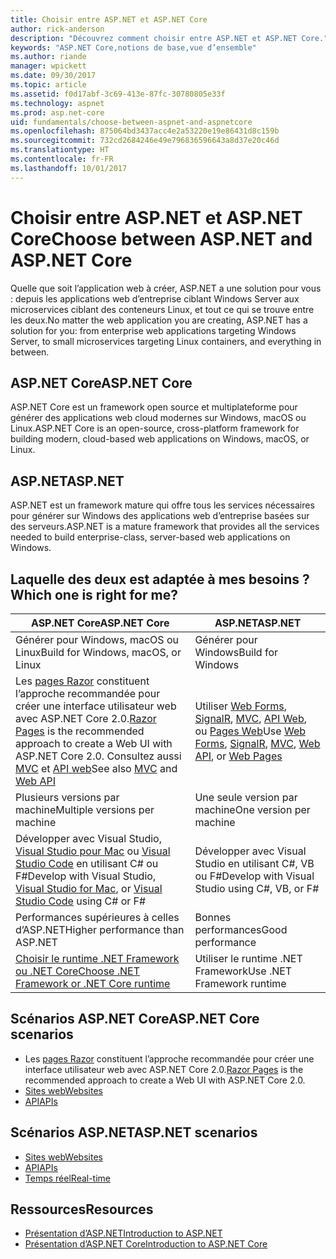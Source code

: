 ```yaml
---
title: Choisir entre ASP.NET et ASP.NET Core
author: rick-anderson
description: "Découvrez comment choisir entre ASP.NET et ASP.NET Core."
keywords: "ASP.NET Core,notions de base,vue d’ensemble"
ms.author: riande
manager: wpickett
ms.date: 09/30/2017
ms.topic: article
ms.assetid: f0d17abf-3c69-413e-87fc-30780805e33f
ms.technology: aspnet
ms.prod: asp.net-core
uid: fundamentals/choose-between-aspnet-and-aspnetcore
ms.openlocfilehash: 875064bd3437acc4e2a53220e19e86431d8c159b
ms.sourcegitcommit: 732cd2684246e49e796836596643a8d37e20c46d
ms.translationtype: HT
ms.contentlocale: fr-FR
ms.lasthandoff: 10/01/2017
---
```

# <a name="choose-between-aspnet-and-aspnet-core"></a><span data-ttu-id="28487-104">Choisir entre ASP.NET et ASP.NET Core</span><span class="sxs-lookup"><span data-stu-id="28487-104">Choose between ASP.NET and ASP.NET Core</span></span> 

<span data-ttu-id="28487-105">Quelle que soit l’application web à créer, ASP.NET a une solution pour vous : depuis les applications web d’entreprise ciblant Windows Server aux microservices ciblant des conteneurs Linux, et tout ce qui se trouve entre les deux.</span><span class="sxs-lookup"><span data-stu-id="28487-105">No matter the web application you are creating, ASP.NET has a solution for you: from enterprise web applications targeting Windows Server, to small microservices targeting Linux containers, and everything in between.</span></span>

## <a name="aspnet-core"></a><span data-ttu-id="28487-106">ASP.NET Core</span><span class="sxs-lookup"><span data-stu-id="28487-106">ASP.NET Core</span></span>

<span data-ttu-id="28487-107">ASP.NET Core est un framework open source et multiplateforme pour générer des applications web cloud modernes sur Windows, macOS ou Linux.</span><span class="sxs-lookup"><span data-stu-id="28487-107">ASP.NET Core is an open-source, cross-platform framework for building modern, cloud-based web applications on Windows, macOS, or Linux.</span></span>

## <a name="aspnet"></a><span data-ttu-id="28487-108">ASP.NET</span><span class="sxs-lookup"><span data-stu-id="28487-108">ASP.NET</span></span>

<span data-ttu-id="28487-109">ASP.NET est un framework mature qui offre tous les services nécessaires pour générer sur Windows des applications web d’entreprise basées sur des serveurs.</span><span class="sxs-lookup"><span data-stu-id="28487-109">ASP.NET is a mature framework that provides all the services needed to build enterprise-class, server-based web applications on Windows.</span></span>

## <a name="which-one-is-right-for-me"></a><span data-ttu-id="28487-110">Laquelle des deux est adaptée à mes besoins ?</span><span class="sxs-lookup"><span data-stu-id="28487-110">Which one is right for me?</span></span>

| <span data-ttu-id="28487-111">ASP.NET Core</span><span class="sxs-lookup"><span data-stu-id="28487-111">ASP.NET Core</span></span> | <span data-ttu-id="28487-112">ASP.NET</span><span class="sxs-lookup"><span data-stu-id="28487-112">ASP.NET</span></span> |
|---|---|
|<span data-ttu-id="28487-113">Générer pour Windows, macOS ou Linux</span><span class="sxs-lookup"><span data-stu-id="28487-113">Build for Windows, macOS, or Linux</span></span>|<span data-ttu-id="28487-114">Générer pour Windows</span><span class="sxs-lookup"><span data-stu-id="28487-114">Build for Windows</span></span>|
|<span data-ttu-id="28487-115">Les [pages Razor](xref:mvc/razor-pages/index) constituent l’approche recommandée pour créer une interface utilisateur web avec ASP.NET Core 2.0.</span><span class="sxs-lookup"><span data-stu-id="28487-115">[Razor Pages](xref:mvc/razor-pages/index) is the recommended approach to create a Web UI with ASP.NET Core 2.0.</span></span> <span data-ttu-id="28487-116">Consultez aussi [MVC](xref:mvc/overview) et [API web](xref:tutorials/first-web-api)</span><span class="sxs-lookup"><span data-stu-id="28487-116">See also [MVC](xref:mvc/overview) and [Web API](xref:tutorials/first-web-api)</span></span>|<span data-ttu-id="28487-117">Utiliser [Web Forms](https://docs.microsoft.com/aspnet/web-forms), [SignalR](https://docs.microsoft.com/aspnet/signalr), [MVC](https://docs.microsoft.com/aspnet/mvc), [API Web](https://docs.microsoft.com/aspnet/web-api/), ou [Pages Web](https://docs.microsoft.com/aspnet/web-pages)</span><span class="sxs-lookup"><span data-stu-id="28487-117">Use [Web Forms](https://docs.microsoft.com/aspnet/web-forms), [SignalR](https://docs.microsoft.com/aspnet/signalr), [MVC](https://docs.microsoft.com/aspnet/mvc), [Web API](https://docs.microsoft.com/aspnet/web-api/), or [Web Pages](https://docs.microsoft.com/aspnet/web-pages)</span></span>|
|<span data-ttu-id="28487-118">Plusieurs versions par machine</span><span class="sxs-lookup"><span data-stu-id="28487-118">Multiple versions per machine</span></span>|<span data-ttu-id="28487-119">Une seule version par machine</span><span class="sxs-lookup"><span data-stu-id="28487-119">One version per machine</span></span>|
|<span data-ttu-id="28487-120">Développer avec Visual Studio, [Visual Studio pour Mac](https://www.visualstudio.com/vs/visual-studio-mac/) ou [Visual Studio Code](https://code.visualstudio.com/) en utilisant C# ou F#</span><span class="sxs-lookup"><span data-stu-id="28487-120">Develop with Visual Studio, [Visual Studio for Mac](https://www.visualstudio.com/vs/visual-studio-mac/), or [Visual Studio Code](https://code.visualstudio.com/) using C# or F#</span></span>|<span data-ttu-id="28487-121">Développer avec Visual Studio en utilisant C#, VB ou F#</span><span class="sxs-lookup"><span data-stu-id="28487-121">Develop with Visual Studio using C#, VB, or F#</span></span>|
|<span data-ttu-id="28487-122">Performances supérieures à celles d’ASP.NET</span><span class="sxs-lookup"><span data-stu-id="28487-122">Higher performance than ASP.NET</span></span>|<span data-ttu-id="28487-123">Bonnes performances</span><span class="sxs-lookup"><span data-stu-id="28487-123">Good performance</span></span>|
|[<span data-ttu-id="28487-124">Choisir le runtime .NET Framework ou .NET Core</span><span class="sxs-lookup"><span data-stu-id="28487-124">Choose .NET Framework or .NET Core runtime</span></span>](https://docs.microsoft.com/dotnet/articles/standard/choosing-core-framework-server)|<span data-ttu-id="28487-125">Utiliser le runtime .NET Framework</span><span class="sxs-lookup"><span data-stu-id="28487-125">Use .NET Framework runtime</span></span>|

## <a name="aspnet-core-scenarios"></a><span data-ttu-id="28487-126">Scénarios ASP.NET Core</span><span class="sxs-lookup"><span data-stu-id="28487-126">ASP.NET Core scenarios</span></span>

<!-- update link to Razor Pages mvc movie series when done -->
* <span data-ttu-id="28487-127">Les [pages Razor](xref:mvc/razor-pages/index) constituent l’approche recommandée pour créer une interface utilisateur web avec ASP.NET Core 2.0.</span><span class="sxs-lookup"><span data-stu-id="28487-127">[Razor Pages](xref:mvc/razor-pages/index) is the recommended approach to create a Web UI with ASP.NET Core 2.0.</span></span>
* [<span data-ttu-id="28487-128">Sites web</span><span class="sxs-lookup"><span data-stu-id="28487-128">Websites</span></span>](xref:tutorials/first-mvc-app/index)
* [<span data-ttu-id="28487-129">API</span><span class="sxs-lookup"><span data-stu-id="28487-129">APIs</span></span>](xref:tutorials/first-web-api)

## <a name="aspnet-scenarios"></a><span data-ttu-id="28487-130">Scénarios ASP.NET</span><span class="sxs-lookup"><span data-stu-id="28487-130">ASP.NET scenarios</span></span>

* [<span data-ttu-id="28487-131">Sites web</span><span class="sxs-lookup"><span data-stu-id="28487-131">Websites</span></span>](https://docs.microsoft.com/aspnet/mvc)
* [<span data-ttu-id="28487-132">API</span><span class="sxs-lookup"><span data-stu-id="28487-132">APIs</span></span>](https://docs.microsoft.com/aspnet/web-api)
* [<span data-ttu-id="28487-133">Temps réel</span><span class="sxs-lookup"><span data-stu-id="28487-133">Real-time</span></span>](https://docs.microsoft.com/aspnet/signalr)

## <a name="resources"></a><span data-ttu-id="28487-134">Ressources</span><span class="sxs-lookup"><span data-stu-id="28487-134">Resources</span></span>

* [<span data-ttu-id="28487-135">Présentation d’ASP.NET</span><span class="sxs-lookup"><span data-stu-id="28487-135">Introduction to ASP.NET</span></span>](https://docs.microsoft.com/aspnet/overview)
* [<span data-ttu-id="28487-136">Présentation d’ASP.NET Core</span><span class="sxs-lookup"><span data-stu-id="28487-136">Introduction to ASP.NET Core</span></span>](xref:index)
